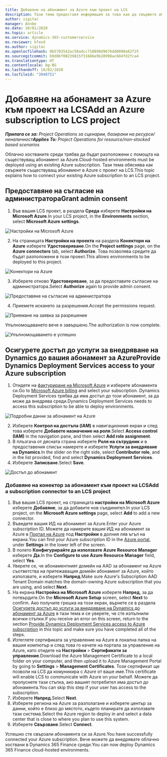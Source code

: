 ```yaml
---
title: Добавяне на абонамент за Azure към проект на LCS
description: Тази тема предоставя информация за това как да свържете абонамента си за Azure с LCS проект.
author: sigitac
manager: Annbe
ms.date: 10/01/2020
ms.topic: article
ms.service: dynamics-365-customerservice
ms.reviewer: kfend
ms.author: sigitac
ms.openlocfilehash: 0b5703542ac58adcc710890d9676dd0090a82f25
ms.sourcegitcommit: b9d8bf00239815f31686e9b28998ac684fd2fca4
ms.translationtype: HT
ms.contentlocale: bg-BG
ms.lasthandoff: 10/02/2020
ms.locfileid: "3948751"
---
```

# <a name="add-an-azure-subscription-to-lcs-project"></a><span data-ttu-id="b0408-103">Добавяне на абонамент за Azure към проект на LCS</span><span class="sxs-lookup"><span data-stu-id="b0408-103">Add an Azure subscription to LCS project</span></span>

<span data-ttu-id="b0408-104">_**Прилага се за:** Project Operations за сценарии, базирани на ресурси/неналичност_</span><span class="sxs-lookup"><span data-stu-id="b0408-104">_**Applies To:** Project Operations for resource/non-stocked based scenarios_</span></span>

<span data-ttu-id="b0408-105">Облачно хостваните среди трябва да бъдат разположени с помощта на съществуващ абонамент за Azure.</span><span class="sxs-lookup"><span data-stu-id="b0408-105">Cloud-hosted environments must be deployed using an existing Azure subscription.</span></span> <span data-ttu-id="b0408-106">Тази тема обяснява как свържете съществуващ абонамент в Azure с проект на LCS.</span><span class="sxs-lookup"><span data-stu-id="b0408-106">This topic explains how to connect your existing Azure subscription to an LCS project.</span></span> 

## <a name="grant-admin-consent"></a><span data-ttu-id="b0408-107">Предоставяне на съгласие на администратора</span><span class="sxs-lookup"><span data-stu-id="b0408-107">Grant admin consent</span></span>

1. <span data-ttu-id="b0408-108">Във вашия LCS проект, в раздела **Среда** изберете **Настройки на Microsoft Azure**.</span><span class="sxs-lookup"><span data-stu-id="b0408-108">In your LCS project, in the **Environments** section, select **Microsoft Azure settings**.</span></span>

![Настройки на Microsoft Azure](./media/1MicrosoftAzureSettings.png)

2. <span data-ttu-id="b0408-110">На страницата **Настройки на проекта** на раздела **Конектори на Azure** изберете **Удостоверяване**.</span><span class="sxs-lookup"><span data-stu-id="b0408-110">On the **Project settings** page, on the **Azure connectors** tab, select **Authorize**.</span></span> <span data-ttu-id="b0408-111">Това позволява средите да бъдат разположени в този проект.</span><span class="sxs-lookup"><span data-stu-id="b0408-111">This allows environments to be deployed to this project.</span></span>

![Конектори на Azure](./media/2AzureConnectors.png)

3. <span data-ttu-id="b0408-113">Изберете отново **Удостоверяване**, за да предоставите съгласие на администратора.</span><span class="sxs-lookup"><span data-stu-id="b0408-113">Select **Authorize** again to provide admin consent.</span></span>

![Предоставяне на съгласие на администратора](./media/3GrantAdminConsent.png)

4. <span data-ttu-id="b0408-115">Приемете искането за разрешения.</span><span class="sxs-lookup"><span data-stu-id="b0408-115">Accept the permissions request.</span></span>

![Приемане на заявка за разрешение](./media/4AcceptPermissionRequest.png)

<span data-ttu-id="b0408-117">Упълномощаването вече е завършено.</span><span class="sxs-lookup"><span data-stu-id="b0408-117">The authorization is now complete.</span></span> 

![Упълномощаването е успешно](./media/5AuthorizationComplete.png)

## <a name="provide-dynamics-deployment-services-access-to-your-azure-subscription"></a><a name="provide"></a><span data-ttu-id="b0408-119">Осигурете достъп до услуги за внедряване на Dynamics до вашия абонамент за Azure</span><span class="sxs-lookup"><span data-stu-id="b0408-119">Provide Dynamics Deployment Services access to your Azure subscription</span></span>

1. <span data-ttu-id="b0408-120">Отидете на [фактуриране на Microsoft Azure](https://portal.azure.com/#blade/Microsoft\_Azure\_Billing/SubscriptionsBlade) и изберете абонамента си.</span><span class="sxs-lookup"><span data-stu-id="b0408-120">Go to [Microsoft Azure billing](https://portal.azure.com/#blade/Microsoft\_Azure\_Billing/SubscriptionsBlade) and select your subscription.</span></span> <span data-ttu-id="b0408-121">Dynamics Deployment Services трябва да има достъп до този абонамент, за да може да внедрява среди.</span><span class="sxs-lookup"><span data-stu-id="b0408-121">Dynamics Deployment Services needs to access this subscription to be able to deploy environments.</span></span>

![Подробни данни за абонамент на Azure](./media/6AzureSubscription.png)

2. <span data-ttu-id="b0408-123">Изберете **Контрол на достъпа (IAM)** в навигационния екран и след това изберете **Добавете назначение на роля**.</span><span class="sxs-lookup"><span data-stu-id="b0408-123">Select **Access control (IAM)** in the navigation pane, and then select **Add role assignment**.</span></span>
3. <span data-ttu-id="b0408-124">В плъзгача от дясната страна изберете **Роля на сътрудник** и в предоставения списък намерете и изберете **Услуги за внедряване на Dynamics**.</span><span class="sxs-lookup"><span data-stu-id="b0408-124">In the slider on the right side, select **Contributor role**, and in the list provided, find and select **Dynamics Deployment Services**.</span></span> 
4. <span data-ttu-id="b0408-125">Изберете **Записване**.</span><span class="sxs-lookup"><span data-stu-id="b0408-125">Select **Save**.</span></span>

![Достъп до абонамент](./media/7SubscriptionAccess.png)

### <a name="add-a-subscription-connector-to-an-lcs-project"></a><span data-ttu-id="b0408-127">Добавяне на конектор за абонамент към проект на LCS</span><span class="sxs-lookup"><span data-stu-id="b0408-127">Add a subscription connector to an LCS project</span></span>

1. <span data-ttu-id="b0408-128">Във вашия LCS проект, на страницата **настройки на Microsoft Azure** изберете **Добавяне**, за да добавите нов съединител.</span><span class="sxs-lookup"><span data-stu-id="b0408-128">In your LCS project, on the **Microsoft Azure settings** page, select **Add** to add a new connector.</span></span>
2. <span data-ttu-id="b0408-129">Въведете вашия ИД на абонамент за Azure.</span><span class="sxs-lookup"><span data-stu-id="b0408-129">Enter your Azure subscription ID.</span></span> <span data-ttu-id="b0408-130">Можете да намерите вашия ИД на абонамент за Azure в [Портал на Azure](https://ms.portal.azure.com/) под **Настройки** в долния ляв ъгъл на екрана.</span><span class="sxs-lookup"><span data-stu-id="b0408-130">You can find your Azure subscription ID in the [Azure portal](https://ms.portal.azure.com/), under  **Settings**  in the lower left of the screen.</span></span>
3. <span data-ttu-id="b0408-131">В полето **Конфигурирайте да използвате Azure Resource Manager** изберете **Да**.</span><span class="sxs-lookup"><span data-stu-id="b0408-131">In the **Configure to use Azure Resource Manager** field, select **Yes**.</span></span>
4. <span data-ttu-id="b0408-132">Уверете се, че абонаментният домейн на AAD за абонамент на Azure съответства на притежаващия домейн абонамент за Azure, който използвате, и изберете **Напред**.</span><span class="sxs-lookup"><span data-stu-id="b0408-132">Make sure Azure's Subscription AAD Tenant Domain matches the domain-owning Azure subscription that you are using, and select **Next**.</span></span>
5. <span data-ttu-id="b0408-133">На екрана **Настройка на Microsoft Azure** изберете **Напред**, за да потвърдите.</span><span class="sxs-lookup"><span data-stu-id="b0408-133">On the **Microsoft Azure Setup** screen, select **Next** to confirm.</span></span> <span data-ttu-id="b0408-134">Ако получите грешка на този екран, върнете се в раздела [Осигурете достъп до услуги за внедряване на Dynamics до абонамент за Azure](#provide) в тази тема и се уверете, че сте изпълнили всички стъпки.</span><span class="sxs-lookup"><span data-stu-id="b0408-134">If you receive an error on this screen, return to the section [Provide Dynamics Deployment Services access to Azure subscription](#provide) in this topic and make sure you have completed all of the steps.</span></span>
6. <span data-ttu-id="b0408-135">Изтеглете сертификата за управление на Azure в локална папка на вашия компютър и след това го качете на портала за управление на Azure, като отидете на **Настройки** > **Сертификати за управление**.</span><span class="sxs-lookup"><span data-stu-id="b0408-135">Download the Azure Management Certificate to a local folder on your computer, and then upload it to Azure Management Portal by going to **Settings** > **Management Certificates**.</span></span> <span data-ttu-id="b0408-136">Този сертификат ще позволи на LCS да комуникира с Azure от ваше име.</span><span class="sxs-lookup"><span data-stu-id="b0408-136">This certificate will enable LCS to communicate with Azure on your behalf.</span></span> <span data-ttu-id="b0408-137">Можете да пропуснете тази стъпка, ако вашият потребител има достъп до абонамента.</span><span class="sxs-lookup"><span data-stu-id="b0408-137">You can skip this step if your user has access to the subscription.</span></span>
7. <span data-ttu-id="b0408-138">Изберете **Напред**.</span><span class="sxs-lookup"><span data-stu-id="b0408-138">Select  **Next**.</span></span>
8. <span data-ttu-id="b0408-139">Изберете региона на Azure за разполагане и изберете център за данни, който е близо до мястото, където планирате да използвате тази система.</span><span class="sxs-lookup"><span data-stu-id="b0408-139">Select the Azure region to deploy in and select a data center that is close to where you plan to use this system.</span></span>
9.  <span data-ttu-id="b0408-140">Изберете **Свързване**.</span><span class="sxs-lookup"><span data-stu-id="b0408-140">Select  **Connect**.</span></span>

<span data-ttu-id="b0408-141">Успешно сте свързали абонамента си за Azure.</span><span class="sxs-lookup"><span data-stu-id="b0408-141">You have successfully connected your Azure subscription.</span></span> <span data-ttu-id="b0408-142">Вече можете да внедрявате облачно хоствани в Dynamics 365 Finance среди.</span><span class="sxs-lookup"><span data-stu-id="b0408-142">You can now deploy Dynamics 365 Finance cloud-hosted environments.</span></span>


